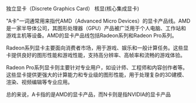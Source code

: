 独立显卡（Discrete Graphics Card）
核显(核心集成显卡)

"A卡"一词通常用来指代AMD（Advanced Micro Devices）的显卡产品线。AMD是一家半导体公司，其图形处理器（GPU）产品被广泛用于个人电脑、工作站和游戏主机等设备。AMD的显卡产品线包括Radeon系列和Radeon Pro系列。

Radeon系列显卡主要面向消费者市场，用于游戏、娱乐和一般计算任务。这些显卡提供良好的图形性能和游戏性能，支持高分辨率、高帧率和流畅的游戏体验。

Radeon Pro系列显卡则主要针对专业用户，如设计师、工程师和内容创作者等。这些显卡提供更强大的计算能力和专业级的图形性能，用于处理复杂的3D建模、渲染、视频编辑等专业应用。

总的来说，A卡指的是AMD的显卡产品，而N卡则是指NVIDIA的显卡产品
